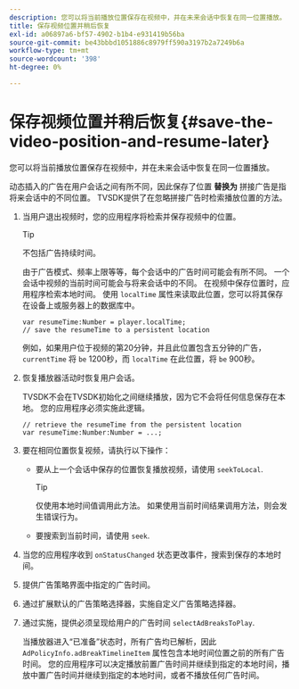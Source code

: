 ```yaml
---
description: 您可以将当前播放位置保存在视频中，并在未来会话中恢复在同一位置播放。
title: 保存视频位置并稍后恢复
exl-id: a06897a6-bf57-4902-b1b4-e931419b56ba
source-git-commit: be43bbbd1051886c8979ff590a3197b2a7249b6a
workflow-type: tm+mt
source-wordcount: '398'
ht-degree: 0%

---
```


# 保存视频位置并稍后恢复{#save-the-video-position-and-resume-later}

您可以将当前播放位置保存在视频中，并在未来会话中恢复在同一位置播放。

动态插入的广告在用户会话之间有所不同，因此保存了位置 **替换为** 拼接广告是指将来会话中的不同位置。 TVSDK提供了在忽略拼接广告时检索播放位置的方法。

1. 当用户退出视频时，您的应用程序将检索并保存视频中的位置。

   >[!TIP]
   >
   >不包括广告持续时间。

   由于广告模式、频率上限等等，每个会话中的广告时间可能会有所不同。 一个会话中视频的当前时间可能会与将来会话中的不同。 在视频中保存位置时，应用程序检索本地时间。 使用 `localTime` 属性来读取此位置，您可以将其保存在设备上或服务器上的数据库中。

   ```
   var resumeTime:Number = player.localTime; 
   // save the resumeTime to a persistent location
   ```

   例如，如果用户位于视频的第20分钟，并且此位置包含五分钟的广告， `currentTime` 将 `be` 1200秒，而 `localTime` 在此位置，将 `be` 900秒。

1. 恢复播放器活动时恢复用户会话。

   TVSDK不会在TVSDK初始化之间继续播放，因为它不会将任何信息保存在本地。 您的应用程序必须实施此逻辑。

   ```
   // retrieve the resumeTime from the persistent location 
   var resumeTime:Number:Number = ...;
   ```

1. 要在相同位置恢复视频，请执行以下操作：

   * 要从上一个会话中保存的位置恢复播放视频，请使用 `seekToLocal`.

      >[!TIP]
      >
      >仅使用本地时间值调用此方法。 如果使用当前时间结果调用方法，则会发生错误行为。

   * 要搜索到当前时间，请使用 `seek`.

1. 当您的应用程序收到 `onStatusChanged` 状态更改事件，搜索到保存的本地时间。
1. 提供广告策略界面中指定的广告时间。
1. 通过扩展默认的广告策略选择器，实施自定义广告策略选择器。
1. 通过实施，提供必须呈现给用户的广告时间 `selectAdBreaksToPlay`.

   当播放器进入“已准备”状态时，所有广告均已解析，因此 `AdPolicyInfo.adBreakTimelineItem` 属性包含本地时间位置之前的所有广告时间。 您的应用程序可以决定播放前置广告时间并继续到指定的本地时间，播放中置广告时间并继续到指定的本地时间，或者不播放任何广告时间。
